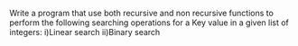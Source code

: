 Write a program that use both recursive and non recursive functions to perform the following searching operations for a Key value in a given list of integers: 
 i)Linear search 
ii)Binary search
